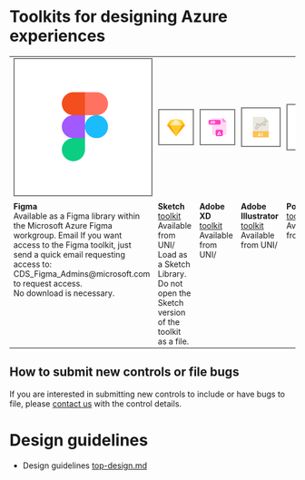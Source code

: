 # Toolkits for designing Azure experiences


<table style="border-style:none; cellpadding:10px">
<tr>
<!-- Figma does not have a link -->
<td  width="20%" height="200px">
<img src="../media/design-patterns-toolkits/figma.png" style="border-style:solid; border-width:2px; border-color:gray" alt="Figma toolkit">
</td>

<td  width="20%" height="200px">
<a href="https://microsoft.sharepoint.com/:u:/t/UNI_CE/EeQ7d6ScPtxOn11y9u0uWDMBnxj0aAboy2KnvqBJOnB_VA?e=3WzClt" target="_blank">
<img src="../media/design-patterns-toolkits/sketch.png" style="border-style:solid; border-width:2px; border-color:gray" alt="Sketch toolkit">
</a>
</td>

<td  width="20%" height="200px">
<a href="https://microsoft.sharepoint.com/:f:/t/UNI_CE/EuZaLU4h1I5Fn3L9uL6YRcMBWA4H6ZRXQWbmzUv60KXJWQ?e=gsPway" target="_blank">
<img src="../media/design-patterns-toolkits/xd.png" style="border-style:solid; border-width:2px; border-color:gray" alt="XD toolkit">
</a>
</td>

<td  width="20%" height="200px">
<a href="https://microsoft.sharepoint.com/:u:/t/UNI_CE/ET_B7JO5tJpCnBrXXaLID9AB9ltbHqj_v6eWkq147cvm_Q?e=zEB7t8" target="_blank">
<img src="../media/design-patterns-toolkits/illustrator.png" style="border-style:solid; border-width:2px; border-color:gray" alt="Illustator toolkit">
</a>
</td>

<td  width="20%" height="200px">
<a href="https://microsoft.sharepoint.com/:f:/t/UNI_CE/EjEXdW54jiBOuWunOWsYLTsBeIZIDPTfPD6fFiMMaYUKDA?e=YSEE8w" target="_blank">
<img src="../media/design-patterns-toolkits/powerpoint.png" style="border-style:solid; border-width:2px; border-color:gray" alt="Powerpoint toolkit">
</a>
</td>

</tr>

<tr>
<td valign="top">
<b>Figma</b>
<br>Available as a Figma library within the Microsoft Azure Figma workgroup. Email If you want access to the Figma toolkit, just send a quick email requesting access to:
CDS_Figma_Admins@microsoft.com to request access.
<br>No download is necessary.
</td>
<td valign="top">
<b>Sketch</b>
<a href="https://microsoft.sharepoint.com/:u:/t/UNI_CE/EeQ7d6ScPtxOn11y9u0uWDMBnxj0aAboy2KnvqBJOnB_VA?e=3WzClt" target="_blank"> toolkit </a>
<br>Available from UNI/
<br>Load as a Sketch Library. Do not open the Sketch version of the toolkit as a file.
</td>
<td valign="top">
<b>Adobe XD</b>
<a href="https://microsoft.sharepoint.com/:f:/t/UNI_CE/EuZaLU4h1I5Fn3L9uL6YRcMBWA4H6ZRXQWbmzUv60KXJWQ?e=gsPway" target="_blank"> toolkit </a>
<br>Available from UNI/
</td>
<td valign="top">
<b>Adobe Illustrator</b>
<a href="https://microsoft.sharepoint.com/:u:/t/UNI_CE/ET_B7JO5tJpCnBrXXaLID9AB9ltbHqj_v6eWkq147cvm_Q?e=zEB7t8" target="_blank"> toolkit </a>
<br>Available from UNI/
</td>
<td valign="top">
<b>Powerpoint</b>
<a href="https://microsoft.sharepoint.com/:f:/t/UNI_CE/EjEXdW54jiBOuWunOWsYLTsBeIZIDPTfPD6fFiMMaYUKDA?e=YSEE8w" target="_blank"> toolkit </a>
<br>Available from UNI/
</td>
</tr>
</table>

## How to submit new controls or file bugs

If you are interested in submitting new controls to include or have bugs to file, please [contact us](http://aka.ms/azureportaltoolkitsfeedback) with the control details. 

# Design guidelines
* Design guidelines [top-design.md](top-design.md)

